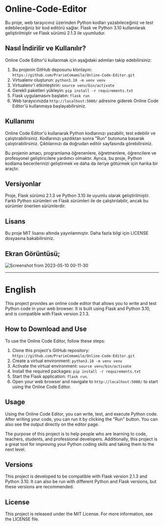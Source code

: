 # Online-Code-Editor
Bu proje, web tarayıcınız üzerinden Python kodları yazabileceğiniz ve test edebileceğiniz bir kod editörü sağlar. Flask ve Python 3.10 kullanılarak geliştirilmiştir ve Flask sürümü 2.1.3 ile uyumludur.


**Nasıl İndirilir ve Kullanılır?**
--------------------------------------
Online Code Editor'ü kullanmak için aşağıdaki adımları takip edebilirsiniz:

1. Bu projenin GitHub deposunu klonlayın: `https://github.com/PrarieComamile/Online-Code-Editor.git`
2. Virtualenv oluşturun: `python3.10 -m venv venv`
3. Virtualenv'i etkinleştirin: `source venv/bin/activate`
4. Gerekli paketleri yükleyin: `pip install -r requirements.txt`
5. Flask uygulamasını başlatın: `flask run`
6. Web tarayıcınızda `http://localhost:5000/` adresine giderek Online Code Editor'ü kullanmaya başlayabilirsiniz.

**Kullanımı**
--------------------------
Online Code Editor'ü kullanarak Python kodlarınızı yazabilir, test edebilir ve çalıştırabilirsiniz. Kodlarınızı yazdıktan sonra "Run" butonuna basarak çalıştırabilirsiniz. Çıktılarınızı da doğrudan editör sayfasında görebilirsiniz.

Bu projenin amacı, programlama öğrenenlere, öğretmenlere, öğrencilere ve profesyonel geliştiricilere yardımcı olmaktır. Ayrıca, bu proje, Python kodlama becerilerinizi geliştirmek ve daha da ileriye götürmek için harika bir araçtır.


**Versiyonlar**
--------------
Proje, Flask sürümü 2.1.3 ve Python 3.10 ile uyumlu olarak geliştirilmiştir. Farklı Python sürümleri ve Flask sürümleri ile de çalıştırılabilir, ancak bu sürümler önerilen sürümlerdir.

**Lisans**
--------------------------------------
Bu proje MIT lisansı altında yayınlanmıştır. Daha fazla bilgi için LICENSE dosyasına bakabilirsiniz.


**Ekran Görüntüsü;**
------
![Screenshot from 2023-05-10 00-11-30](https://github.com/PrarieComamile/Online-Code-Editor/assets/101043132/6244f821-f498-49e9-9b22-dc36e42f0a68)




-----------------------------------------------------------------


# English
This project provides an online code editor that allows you to write and test Python code in your web browser. It is built using Flask and Python 3.10, and is compatible with Flask version 2.1.3.

**How to Download and Use**
---------------------------------------------------
To use the Online Code Editor, follow these steps:

1. Clone this project's GitHub repository: `https://github.com/PrarieComamile/Online-Code-Editor.git`
2. Create a virtual environment: `python3.10 -m venv venv`
3. Activate the virtual environment: `source venv/bin/activate`
4. Install the required packages: `pip install -r requirements.txt`
5. Start the Flask application: `flask run`.
6. Open your web browser and navigate to `http://localhost:5000/` to start using the Online Code Editor.

**Usage**
------------------------------------------------
Using the Online Code Editor, you can write, test, and execute Python code. After writing your code, you can run it by clicking the "Run" button. You can also see the output directly on the editor page.

The purpose of this project is to help people who are learning to code, teachers, students, and professional developers. Additionally, this project is a great tool for improving your Python coding skills and taking them to the next level.

**Versions**
-------------------------------------------------
This project is developed to be compatible with Flask version 2.1.3 and Python 3.10. It can also be run with different Python and Flask versions, but these versions are recommended.

**License**
-------------------------------------------------
This project is released under the MIT License. For more information, see the LICENSE file.



